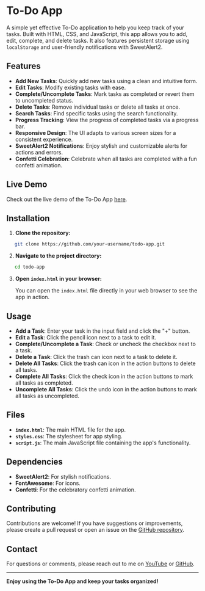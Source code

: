 # To-Do App

A simple yet effective To-Do application to help you keep track of your tasks. Built with HTML, CSS, and JavaScript, this app allows you to add, edit, complete, and delete tasks. It also features persistent storage using `localStorage` and user-friendly notifications with SweetAlert2.

## Features

- **Add New Tasks**: Quickly add new tasks using a clean and intuitive form.
- **Edit Tasks**: Modify existing tasks with ease.
- **Complete/Uncomplete Tasks**: Mark tasks as completed or revert them to uncompleted status.
- **Delete Tasks**: Remove individual tasks or delete all tasks at once.
- **Search Tasks**: Find specific tasks using the search functionality.
- **Progress Tracking**: View the progress of completed tasks via a progress bar.
- **Responsive Design**: The UI adapts to various screen sizes for a consistent experience.
- **SweetAlert2 Notifications**: Enjoy stylish and customizable alerts for actions and errors.
- **Confetti Celebration**: Celebrate when all tasks are completed with a fun confetti animation.

## Live Demo

Check out the live demo of the To-Do App [here]().

## Installation

1. **Clone the repository:**

```bash
   git clone https://github.com/your-username/todo-app.git
```

2. **Navigate to the project directory:**

```bash
   cd todo-app
```

3. **Open `index.html` in your browser:**

   You can open the `index.html` file directly in your web browser to see the app in action.

## Usage

- **Add a Task**: Enter your task in the input field and click the "+" button.
- **Edit a Task**: Click the pencil icon next to a task to edit it.
- **Complete/Uncomplete a Task**: Check or uncheck the checkbox next to a task.
- **Delete a Task**: Click the trash can icon next to a task to delete it.
- **Delete All Tasks**: Click the trash can icon in the action buttons to delete all tasks.
- **Complete All Tasks**: Click the check icon in the action buttons to mark all tasks as completed.
- **Uncomplete All Tasks**: Click the undo icon in the action buttons to mark all tasks as uncompleted.

## Files

- **`index.html`**: The main HTML file for the app.
- **`styles.css`**: The stylesheet for app styling.
- **`script.js`**: The main JavaScript file containing the app's functionality.

## Dependencies

- **SweetAlert2**: For stylish notifications.
- **FontAwesome**: For icons.
- **Confetti**: For the celebratory confetti animation.

## Contributing

Contributions are welcome! If you have suggestions or improvements, please create a pull request or open an issue on the [GitHub repository](https://github.com/your-username/todo-app).

## Contact

For questions or comments, please reach out to me on [YouTube](https://www.youtube.com/@code-with-ahmad2009) or [GitHub](https://github.com/ahmedjawad1857).

---

**Enjoy using the To-Do App and keep your tasks organized!**